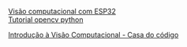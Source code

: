 <a href="https://www.iotsharing.com/2021/08/demo-52-computer-vision-with-esp32.html">Visão computacional com ESP32</a>
<br>
<a href="https://www.geeksforgeeks.org/opencv-python-tutorial/#getting">Tutorial opencv python</a>
<br>

<a href="https://drive.google.com/file/d/17j_7fmY7vrnCefJ8H_LKfij_BH1MQqhq/view?usp=sharing">Introdução à Visão Computacional - Casa do código</a>
